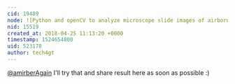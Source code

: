 ```yaml
---
cid: 19489
node: ![Python and openCV to analyze microscope slide images of airborne particles](../notes/amirberAgain/01-12-2018/python-and-opencv-to-analyze-microscope-slide-images-of-airborne-particles)
nid: 15519
created_at: 2018-04-25 11:13:20 +0000
timestamp: 1524654800
uid: 523178
author: tech4gt
---
```


[@amirberAgain](/profile/amirberAgain) I'll try that and share result here as soon as possible :)